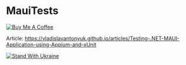 # MauiTests

[![Buy Me A Coffee](https://ik.imagekit.io/VladislavAntonyuk/vladislavantonyuk/misc/bmc-button.png)](https://www.buymeacoffee.com/vlad.antonyuk)

Article: https://vladislavantonyuk.github.io/articles/Testing-.NET-MAUI-Application-using-Appium-and-xUnit

[![Stand With Ukraine](https://img.shields.io/badge/made_in-ukraine-ffd700.svg?labelColor=0057b7)](https://stand-with-ukraine.pp.ua)